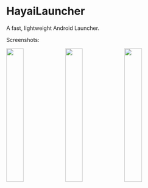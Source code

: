 # HayaiLauncher
A fast, lightweight Android Launcher.

Screenshots:

<img width="30%" src="https://github.com/seizonsenryaku/HayaiLauncher/raw/master/Screenshots/ss1.png">
<img width="30%" src="https://github.com/seizonsenryaku/HayaiLauncher/raw/master/Screenshots/ss2.png">
<img width="30%" src="https://github.com/seizonsenryaku/HayaiLauncher/raw/master/Screenshots/ss3.png">
